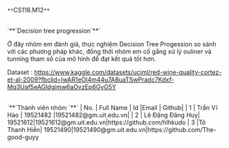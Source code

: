 `**`CS116.M12`**`

<br />
`**`Decision tree progression`**`

<br/>

Ở đây nhóm em đánh giá, thực nghiệm Decision Tree Progession so sánh với các phương pháp khác, đồng thời nhóm em cố gắng xử lý ouliner và tunning tham số của mô hình để đạt kết quả tốt hơn.

Dataset : https://www.kaggle.com/datasets/uciml/red-wine-quality-cortez-et-al-2009?fbclid=IwAR1eOl4m44u7A8uaTSwPradc7Kdxf-Mq3Uaf5eAGldgjmw6aOvzEp6GyG5Y

<br/>
`**`Thành viên nhóm `**`
| No. | Full Name    | Id   |Email | Github|
| 1   | Trần Vĩ Hào | 19521482 |19521482@gm.uit.edu.vn|
| 2   | Lê Đặng Đăng Huy| 19521612|19521612@gm.uit.edu.vn|https://github.com/hlhkudo
| 3   |Tô Thanh Hiền| 19521490|19521490@gm.uit.edu.vn|https://github.com/The-good-guyy
